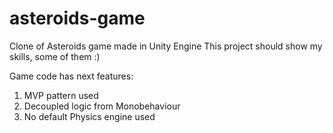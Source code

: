 # asteroids-game
Clone of Asteroids game made in Unity Engine
This project should show my skills, some of them :)

Game code has next features:
1. MVP pattern used
2. Decoupled logic from Monobehaviour
3. No default Physics engine used
